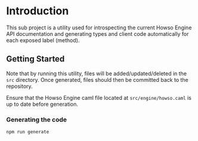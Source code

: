 # Introduction

This sub project is a utility used for introspecting the current Howso Engine
API documentation and generating types and client code automatically for each
exposed label (method).

## Getting Started

Note that by running this utility, files will be added/updated/deleted in the
`src` directory. Once generated, files should then be committed back to the
repository.

Ensure that the Howso Engine caml file located at `src/engine/howso.caml` is
up to date before generation.

### Generating the code

```bash
npm run generate
```
